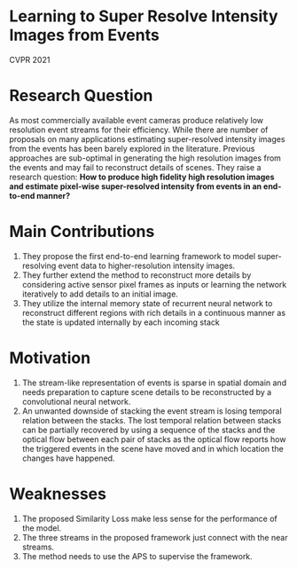 # Learning to Super Resolve Intensity Images from Events

CVPR 2021

# Research Question

As most commercially available event cameras produce relatively low resolution event streams for  their efficiency. While there are number of proposals on
many applications estimating super-resolved intensity images from the events has been barely explored in the literature. Previous approaches are
sub-optimal in generating the high resolution images from the events and may fail to reconstruct details of scenes. 
They raise a research question: **How to produce high fidelity high resolution images and estimate pixel-wise super-resolved intensity
from events in an end-to-end manner?** 

# Main Contributions

1) They propose the first end-to-end learning framework to model super-resolving event data to higher-resolution intensity images.
2) They further extend the method to reconstruct more details by considering active sensor pixel frames as inputs or learning the network iteratively to add details to an initial image.
3) They utilize the internal memory state of recurrent neural network to reconstruct different regions with rich details in a continuous manner as the state is updated internally by each incoming stack

# Motivation
1) The stream-like representation of events is sparse in spatial domain and needs preparation to capture scene details to be reconstructed by a convolutional neural network.
2) An unwanted downside of stacking the event stream is losing temporal relation between the stacks. The lost temporal relation between stacks can be partially recovered by using
a sequence of the stacks and the optical flow between each pair of stacks as the optical flow reports how the triggered events in the scene have moved and in which location the changes have happened.

# Weaknesses
1) The proposed Similarity Loss make less sense for the performance of the model.
2) The three streams in the proposed framework just connect with the near streams.
3) The method needs to use the APS to supervise the framework.